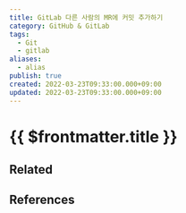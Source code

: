 ```yaml
---
title: GitLab 다른 사람의 MR에 커밋 추가하기
category: GitHub & GitLab
tags:
  - Git
  - gitlab
aliases:
  - alias
publish: true
created: 2022-03-23T09:33:00.000+09:00
updated: 2022-03-23T09:33:00.000+09:00
---
```


# {{ $frontmatter.title }}

## Related

## References

